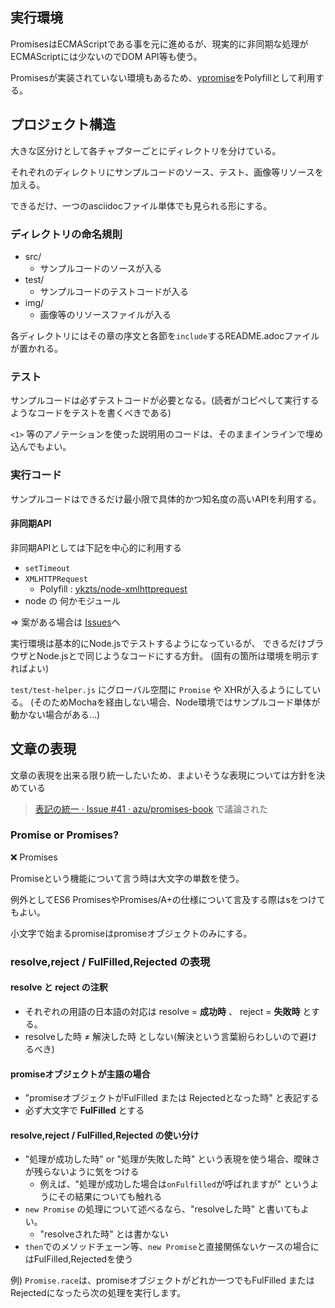 ## 実行環境

PromisesはECMAScriptである事を元に進めるが、現実的に非同期な処理がECMAScriptには少ないのでDOM API等も使う。

Promisesが実装されていない環境もあるため、[ypromise](https://github.com/yahoo/ypromise "ypromise")をPolyfillとして利用する。

## プロジェクト構造

大きな区分けとして各チャプターごとにディレクトリを分けている。

それぞれのディレクトリにサンプルコードのソース、テスト、画像等リソースを加える。

できるだけ、一つのasciidocファイル単体でも見られる形にする。

### ディレクトリの命名規則

* src/
    * サンプルコードのソースが入る
* test/
    * サンプルコードのテストコードが入る
* img/
    * 画像等のリソースファイルが入る

各ディレクトリにはその章の序文と各節を`include`するREADME.adocファイルが置かれる。

### テスト

サンプルコードは必ずテストコードが必要となる。(読者がコピペして実行するようなコードをテストを書くべきである)

`<1>` 等のアノテーションを使った説明用のコードは、そのままインラインで埋め込んでもよい。

### 実行コード

サンプルコードはできるだけ最小限で具体的かつ知名度の高いAPIを利用する。

#### 非同期API

非同期APIとしては下記を中心的に利用する

* `setTimeout`
* `XMLHTTPRequest`
    * Polyfill : [ykzts/node-xmlhttprequest](https://github.com/ykzts/node-xmlhttprequest "ykzts/node-xmlhttprequest")
* node の 何かモジュール

=> 案がある場合は [Issues](https://github.com/azu/Promises-book/issues "Issues · azu/Promises-book")へ

実行環境は基本的にNode.jsでテストするようになっているが、
できるだけブラウザとNode.jsとで同じようなコードにする方針。
(固有の箇所は環境を明示すればよい)

`test/test-helper.js` にグローバル空間に `Promise` や XHRが入るようにしている。
(そのためMochaを経由しない場合、Node環境ではサンプルコード単体が動かない場合がある…)

## 文章の表現

文章の表現を出来る限り統一したいため、まよいそうな表現については方針を決めている

> [表記の統一 · Issue #41 · azu/promises-book](https://github.com/azu/promises-book/issues/41 "表記の統一 · Issue #41 · azu/promises-book") で議論された

### Promise or Promises?

❌ Promises

Promiseという機能について言う時は大文字の単数を使う。

例外としてES6 PromisesやPromises/A+の仕様について言及する際はsをつけてもよい。

小文字で始まるpromiseはpromiseオブジェクトのみにする。

### resolve,reject / FulFilled,Rejected の表現

#### resolve と reject の注釈

* それぞれの用語の日本語の対応は resolve = **成功時** 、 reject =  **失敗時** とする。
* resolveした時 ≠ 解決した時 としない(解決という言葉紛らわしいので避けるべき)

#### promiseオブジェクトが主語の場合

* "promiseオブジェクトがFulFilled または Rejectedとなった時" と表記する
* 必ず大文字で **FulFilled** とする

#### resolve,reject / FulFilled,Rejected の使い分け

* "処理が成功した時" or "処理が失敗した時" という表現を使う場合、曖昧さが残らないように気をつける
    * 例えば、"処理が成功した場合は`onFulfilled`が呼ばれますが" というようにその結果についても触れる
* `new Promise` の処理について述べるなら、"resolveした時" と書いてもよい。
    * "resolveされた時" とは書かない
* `then`でのメソッドチェーン等、`new Promise`と直接関係ないケースの場合にはFulFilled,Rejectedを使う

例) `Promise.race`は、promiseオブジェクトがどれか一つでもFulFilled または Rejectedになったら次の処理を実行します。

